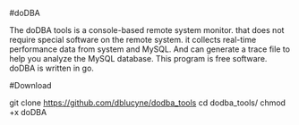 #doDBA

The doDBA tools is a console-based remote system monitor. 
that does not require special software on the remote system.
it collects real-time performance data from system and MySQL. 
And can generate a trace file to help you analyze the MySQL database.
This program is free software.
doDBA is written in go.

#Download

git clone https://github.com/dblucyne/dodba_tools
cd dodba_tools/
chmod +x doDBA 